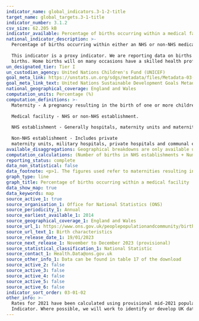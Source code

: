 ```yaml
---
indicator_name: global_indicators.3-1-2-title
target_name: global_targets.3-1-title
indicator_number: 3.1.2
csv_size: 62.205 kB
indicator_available: Percentage of births occurring within a medical facility
national_indicator_description: >-
  Percentage of births occurring within either an NHS or non-NHS medical facility, by age of mother and number of previous live born children.  
    
  This indicator is a proxy indicator. We are reporting data on births occurring within medical facilities and have not included home
  births. Home births will on many occasions have a skilled health professional present. There will be some home births which occur without a midwife but an ambulance is sent, arriving just before or soon after the birth.
un_designated_tier: Tier I
un_custodian_agency: United Nations Children's Fund (UNICEF)
goal_meta_link: https://unstats.un.org/sdgs/metadata/files/Metadata-03-01-02.pdf
goal_meta_link_text: United Nations Sustainable Development Goals Metadata (PDF 374 KB)
national_geographical_coverage: England and Wales
computation_units: Percentage (%)
computation_definitions: >-
  Maternity - A pregnancy resulting in the birth of one or more children, including stillbirths. 
    
  Medical facility - NHS or non-NHS establishment.  
    
  NHS establishment - Generally hospitals, maternity units and maternity wings.  
    
  Non-NHS establishment - Includes private
  maternity units, military hospitals, private hospitals and communal establishments.
available_disaggregations: Geographical breakdowns are only available up to and including 2016. These statistics were discontinued in 2017.
computation_calculations: (Number of births in NHS establishments + Number of births in non-NHS establishments) / Total number of births * 100
reporting_status: complete
data_non_statistical: false
data_footnote: <p>1. The figures used refer to maternities resulting in live births and/or stillbirths. </p><p>2. Rates for 2021 are provisional. See Other information for further details. 
graph_type: line
graph_title: Percentage of births occurring within a medical facility
data_show_map: true
data_keywords: map
source_active_1: true
source_organisation_1: Office for National Statistics (ONS)
source_periodicity_1: Annual
source_earliest_available_1: 2014
source_geographical_coverage_1: England and Wales
source_url_1: https://www.ons.gov.uk/peoplepopulationandcommunity/birthsdeathsandmarriages/livebirths/datasets/birthcharacteristicsinenglandandwales
source_url_text_1: Birth characteristics
source_release_date_1: 19/01/2023
source_next_release_1: November to December 2023 (provisional)
source_statistical_classification_1: National Statistic
source_contact_1: Health.Data@ons.gov.uk
source_other_info_1: Data can be found in table 17 of the download
source_active_2: false
source_active_3: false
source_active_4: false
source_active_5: false
source_active_6: false
indicator_sort_order: 03-01-02
other_info: >-
  Rates for 2021 have been calculated using provisional mid-2021 population estimates. Rates for all years will be revised in the next release when updated mid-year population estimates (based on the 2021 Census) are available. This indicator is being used as an approximation of the UN SDG
  Indicator. Where possible, we will work to identify or develop UK data to meet the global indicator specification. This indicator has been identified in collaboration with topic experts.
---
```

